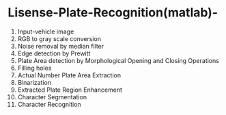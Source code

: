 # Lisense-Plate-Recognition(matlab)-
1. Input-vehicle image
2. RGB to gray scale conversion
3. Noise removal by median filter
4. Edge detection by Prewitt
5. Plate Area detection by Morphological Opening and Closing Operations
6. Filling holes
7. Actual Number Plate Area Extraction
8. Binarization
9. Extracted Plate Region Enhancement
10. Character Segmentation
11. Character Recognition
